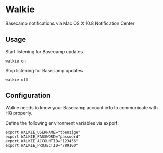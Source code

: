 # Walkie

Basecamp notifications via Mac OS X 10.8 Notification Center

## Usage

Start listening for Basecamp updates

```
walkie on
```

Stop listening for Basecamp updates

```
walkie off
```

## Configuration

Walkie needs to know your Basecamp account info to communicate with HQ properly.

Define the following environment variables via export:

```
export WALKIE_USERNAME="tbenzige"
export WALKIE_PASSWORD="password"
export WALKIE_ACCOUNTID="123456"
export WALKIE_PROJECTID="789100"
```
